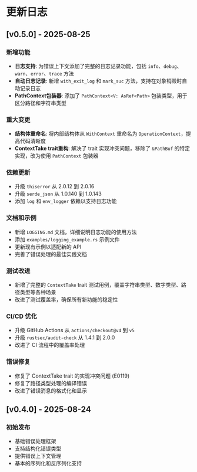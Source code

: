 # 更新日志

## [v0.5.0] - 2025-08-25

### 新增功能
- **日志支持**: 为错误上下文添加了完整的日志记录功能，包括 `info`、`debug`、`warn`、`error`、`trace` 方法
- **自动日志记录**: 新增 `with_exit_log` 和 `mark_suc` 方法，支持在对象销毁时自动记录日志
- **PathContext包装器**: 添加了 `PathContext<V: AsRef<Path>` 包装类型，用于区分路径和字符串类型

### 重大变更
- **结构体重命名**: 将内部结构体从 `WithContext` 重命名为 `OperationContext`，提高代码清晰度
- **ContextTake trait重构**: 解决了 trait 实现冲突问题，移除了 `&PathBuf` 的特定实现，改为使用 `PathContext` 包装器

### 依赖更新
- 升级 `thiserror` 从 2.0.12 到 2.0.16
- 升级 `serde_json` 从 1.0.140 到 1.0.143
- 添加 `log` 和 `env_logger` 依赖以支持日志功能

### 文档和示例
- 新增 `LOGGING.md` 文档，详细说明日志功能的使用方法
- 添加 `examples/logging_example.rs` 示例文件
- 更新现有示例以适配新的 API
- 完善了错误处理的最佳实践文档

### 测试改进
- 新增了完整的 `ContextTake` trait 测试用例，覆盖字符串类型、数字类型、路径类型等各种场景
- 改进了测试覆盖率，确保所有新功能的稳定性

### CI/CD 优化
- 升级 GitHub Actions 从 `actions/checkout@v4` 到 `v5`
- 升级 `rustsec/audit-check` 从 1.4.1 到 2.0.0
- 改进了 CI 流程中的覆盖率处理

### 错误修复
- 修复了 ContextTake trait 的实现冲突问题 (E0119)
- 修复了路径类型处理的编译错误
- 改进了错误消息的格式化和显示

## [v0.4.0] - 2025-08-24

### 初始发布
- 基础错误处理框架
- 支持结构化错误类型
- 提供错误上下文管理
- 基本的序列化和反序列化支持